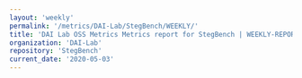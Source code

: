 ```yaml
---
layout: 'weekly'
permalink: '/metrics/DAI-Lab/StegBench/WEEKLY/'
title: 'DAI Lab OSS Metrics Metrics report for StegBench | WEEKLY-REPORT-2020-05-03'
organization: 'DAI-Lab'
repository: 'StegBench'
current_date: '2020-05-03'
---
```


